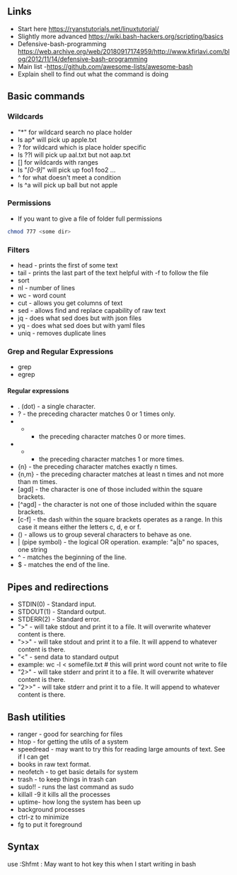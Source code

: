 ## Links
-   Start here https://ryanstutorials.net/linuxtutorial/
-   Slightly more advanced https://wiki.bash-hackers.org/scripting/basics
-   Defensive-bash-programming https://web.archive.org/web/20180917174959/http://www.kfirlavi.com/blog/2012/11/14/defensive-bash-programming
-   Main list -https://github.com/awesome-lists/awesome-bash
-   Explain shell to find out what the command is doing

## Basic commands

### Wildcards
- "*" for wildcard search no place holder
-   ls ap* will pick up apple.txt
- ? for wildcard which is place holder specific
-   ls ??l will pick up aal.txt but not aap.txt
- [] for wildcards with ranges
-   ls "*[0-9]*" will pick up foo1 foo2 ...
- ^ for what doesn't meet a condition
-   ls ^a will pick up ball but not apple

### Permissions

- If you want to give a file of folder full permissions
```bash
chmod 777 <some dir>
```

### Filters

- head - prints the first of some text
- tail - prints the last part of the text helpful with -f to follow the file
- sort
- nl - number of lines
- wc - word count
- cut - allows you get columns of text 
- sed - allows find and replace capability of raw text
- jq - does what sed does but with json files
- yq - does what sed does but with yaml files
- uniq - removes duplicate lines

### Grep and Regular Expressions

- grep <string>
- egrep <string or regular expression>

#### Regular expressions
- . (dot) - a single character.
- ? - the preceding character matches 0 or 1 times only.
- * - the preceding character matches 0 or more times.
- + - the preceding character matches 1 or more times.
- {n} - the preceding character matches exactly n times.
- {n,m} - the preceding character matches at least n times and not more than m times.
- [agd] - the character is one of those included within the square brackets.
- [^agd] - the character is not one of those included within the square brackets.
- [c-f] - the dash within the square brackets operates as a range. In this case it means either the letters c, d, e or f.
- () - allows us to group several characters to behave as one.
- | (pipe symbol) - the logical OR operation.
    example: "a|b" no spaces, one string
- ^ - matches the beginning of the line.
- $ - matches the end of the line.

## Pipes and redirections

- STDIN(0) - Standard input.
- STDOUT(1) - Standard output.
- STDERR(2) - Standard error.
- ">" - will take stdout and print it to a file. It will overwrite whatever content is there.
- ">>" - will take stdout and print it to a file. It will append to whatever content is there.
- "<" - send data to standard output
-   example: wc -l < somefile.txt # this will print word count not write to file
- "2>" - will take stderr and print it to a file. It will overwrite whatever content is there.
- "2>>" - will take stderr and print it to a file. It will append to whatever content is there.
 
## Bash utilities

-   ranger - good for searching for files
-   htop - for getting the utils of a system
-   speedread - may want to try this for reading large amounts of text. See if I can get
-   books in raw text format.
-   neofetch - to get basic details for system
-   trash - to keep things in trash can
-   sudo!! - runs the last command as sudo
-   killall -9 <process> it kills all the processes
-   uptime- how long the system has been up
-   background processes
-   ctrl-z to minimize
-   fg to put it foreground

## Syntax

use :Shfmt : May want to hot key this when I start writing in bash

